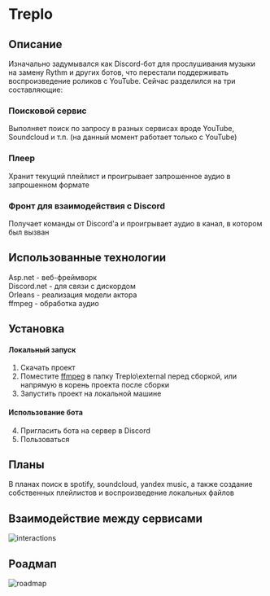 # Treplo

## Описание ##
Изначально задумывался как Discord-бот для прослушивания музыки на замену Rythm и других ботов, что перестали поддерживать воспроизведение роликов с YouTube. Сейчас разделился на три составляющие:

### Поисковой сервис ###
Выполняет поиск по запросу в разных сервисах вроде YouTube, Soundcloud и т.п. (на данный момент работает только с YouTube)

### Плеер ###
Хранит текущий плейлист и проигрывает запрошенное аудио в запрошенном формате

### Фронт для взаимодействия с Discord ###
Получает команды от Discord'а и проигрывает аудио в канал, в котором был вызван

## Использованные технологии ##
Asp.net - веб-фреймворк  
Discord.net - для связи с дискордом  
Orleans - реализация модели актора  
ffmpeg - обработка аудио  

## Установка ##
#### Локальный запуск ####
1) Скачать проект
2) Поместите [ffmpeg](https://www.gyan.dev/ffmpeg/builds/) в папку Treplo\external перед сборкой, или напрямую в корень проекта после сборки
3) Запустить проект на локальной машине
#### Использование бота ####
4) Пригласить бота на сервер в Discord
5) Пользоваться

## Планы ##
В планах поиск в spotify, soundcloud, yandex music, а также создание собственных плейлистов и воспроизведение локальных файлов

## Взаимодействие между сервисами ##
![interactions](https://github.com/TreploOrg/Treplo_Main/assets/81422677/8d23592e-a7e8-44c3-85a9-e53da59df5af)

## Роадмап ##
![roadmap](https://user-images.githubusercontent.com/81422717/215155762-890e10bc-4319-4873-b473-7bd2ca4c1b66.png)
